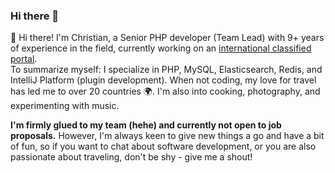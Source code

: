 ### Hi there 👋

👋 Hi there! I'm Christian, a Senior PHP developer (Team Lead) with 9+ years of experience in the field, currently working on an [international classified portal](https://www.linkedin.com/company/autoline-market/mycompany/).
<br>
To summarize myself: I specialize in PHP, MySQL, Elasticsearch, Redis, and IntelliJ Platform (plugin development). When not coding, my love for travel has led me to over 20 countries 🌍. I'm also into cooking, photography, and experimenting with music.


**I'm firmly glued to my team (hehe) and currently not open to job proposals.** However, I'm always keen to give new things a go and have a bit of fun, so if you want to chat about software development, or you are also passionate about traveling, don't be shy - give me a shout!
